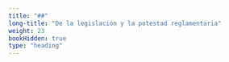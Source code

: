 ```yaml
---
title: "##"
long-title: "De la legislación y la potestad reglamentaria"
weight: 23
bookHidden: true
type: "heading"
---
```

